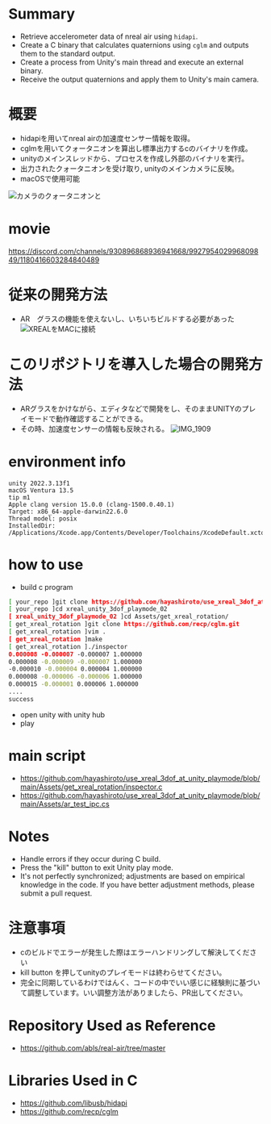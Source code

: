 # Summary
* Retrieve accelerometer data of nreal air using `hidapi`.
* Create a C binary that calculates quaternions using `cglm` and outputs them to the standard output.
* Create a process from Unity's main thread and execute an external binary.
* Receive the output quaternions and apply them to Unity's main camera.

# 概要
* hidapiを用いてnreal airの加速度センサー情報を取得。
* cglmを用いてクォータニオンを算出し標準出力するcのバイナリを作成。
* unityのメインスレッドから、プロセスを作成し外部のバイナリを実行。
* 出力されたクォータニオンを受け取り, unityのメインカメラに反映。　
* macOSで使用可能

![カメラのクォータニオンと](https://github.com/hayashiroto/use_xreal_3dof_at_unity_playmode/assets/69220422/28e383c4-9875-4b8e-9902-60c38583df14)

# movie
https://discord.com/channels/930896868936941668/992795402996809849/1180416603284840489


# 従来の開発方法
* AR　グラスの機能を使えないし、いちいちビルドする必要があった
![XREALをMACに接続](https://github.com/hayashiroto/use_xreal_3dof_at_unity_playmode/assets/69220422/6e8fe829-3ca8-49c0-9c44-a72ebbff50f7)


# このリポジトリを導入した場合の開発方法
* ARグラスをかけながら、エディタなどで開発をし、そのままUNITYのプレイモードで動作確認することができる。
* その時、加速度センサーの情報も反映される。
![IMG_1909](https://github.com/hayashiroto/use_xreal_3dof_at_unity_playmode/assets/69220422/b92b0758-31f5-44bf-8875-9b6f4e7bb385)


# environment info

```
unity 2022.3.13f1
macOS Ventura 13.5
tip m1
Apple clang version 15.0.0 (clang-1500.0.40.1)
Target: x86_64-apple-darwin22.6.0
Thread model: posix
InstalledDir: /Applications/Xcode.app/Contents/Developer/Toolchains/XcodeDefault.xctoolchain/usr/bin
```

# how to use

* build c program
```bash
[ your_repo ]git clone https://github.com/hayashiroto/use_xreal_3dof_at_unity_playmode.git
[ your_repo ]cd xreal_unity_3dof_playmode_02
[ xreal_unity_3dof_playmode_02 ]cd Assets/get_xreal_rotation/     
[ get_xreal_rotation ]git clone https://github.com/recp/cglm.git
[ get_xreal_rotation ]vim .
[ get_xreal_rotation ]make    
[ get_xreal_rotation ]./inspector 
0.000008 -0.000007 -0.000007 1.000000
0.000008 -0.000009 -0.000007 1.000000
-0.000010 -0.000004 0.000004 1.000000
0.000008 -0.000006 -0.000006 1.000000
0.000015 -0.000001 0.000006 1.000000
....
success
```
* open unity with unity hub
* play

# main script
* https://github.com/hayashiroto/use_xreal_3dof_at_unity_playmode/blob/main/Assets/get_xreal_rotation/inspector.c
* https://github.com/hayashiroto/use_xreal_3dof_at_unity_playmode/blob/main/Assets/ar_test_ipc.cs

# Notes
* Handle errors if they occur during C build.
* Press the "kill" button to exit Unity play mode.
* It's not perfectly synchronized; adjustments are based on empirical knowledge in the code. If you have better adjustment methods, please submit a pull request.

# 注意事項
* cのビルドでエラーが発生した際はエラーハンドリングして解決してください
* kill button を押してunityのプレイモードは終わらせてください。
* 完全に同期しているわけではんく、コードの中でいい感じに経験則に基づいて調整しています。いい調整方法がありましたら、PR出してください。


# Repository Used as Reference
* https://github.com/abls/real-air/tree/master

# Libraries Used in C
* https://github.com/libusb/hidapi
* https://github.com/recp/cglm
